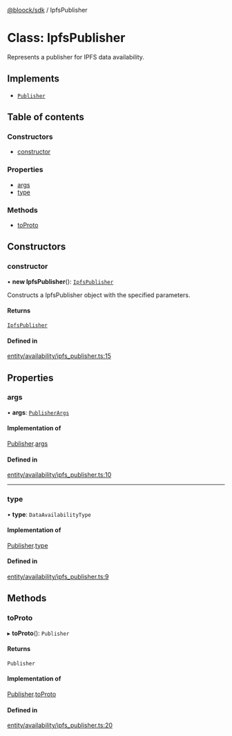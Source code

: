 [@bloock/sdk](../index.md) / IpfsPublisher

# Class: IpfsPublisher

Represents a publisher for IPFS data availability.

## Implements

- [`Publisher`](../interfaces/Publisher.md)

## Table of contents

### Constructors

- [constructor](IpfsPublisher.md#constructor)

### Properties

- [args](IpfsPublisher.md#args)
- [type](IpfsPublisher.md#type)

### Methods

- [toProto](IpfsPublisher.md#toproto)

## Constructors

### constructor

• **new IpfsPublisher**(): [`IpfsPublisher`](IpfsPublisher.md)

Constructs a IpfsPublisher object with the specified parameters.

#### Returns

[`IpfsPublisher`](IpfsPublisher.md)

#### Defined in

[entity/availability/ipfs_publisher.ts:15](https://github.com/bloock/bloock-sdk/blob/587f793/languages/js/src/entity/availability/ipfs_publisher.ts#L15)

## Properties

### args

• **args**: [`PublisherArgs`](PublisherArgs.md)

#### Implementation of

[Publisher](../interfaces/Publisher.md).[args](../interfaces/Publisher.md#args)

#### Defined in

[entity/availability/ipfs_publisher.ts:10](https://github.com/bloock/bloock-sdk/blob/587f793/languages/js/src/entity/availability/ipfs_publisher.ts#L10)

___

### type

• **type**: `DataAvailabilityType`

#### Implementation of

[Publisher](../interfaces/Publisher.md).[type](../interfaces/Publisher.md#type)

#### Defined in

[entity/availability/ipfs_publisher.ts:9](https://github.com/bloock/bloock-sdk/blob/587f793/languages/js/src/entity/availability/ipfs_publisher.ts#L9)

## Methods

### toProto

▸ **toProto**(): `Publisher`

#### Returns

`Publisher`

#### Implementation of

[Publisher](../interfaces/Publisher.md).[toProto](../interfaces/Publisher.md#toproto)

#### Defined in

[entity/availability/ipfs_publisher.ts:20](https://github.com/bloock/bloock-sdk/blob/587f793/languages/js/src/entity/availability/ipfs_publisher.ts#L20)
